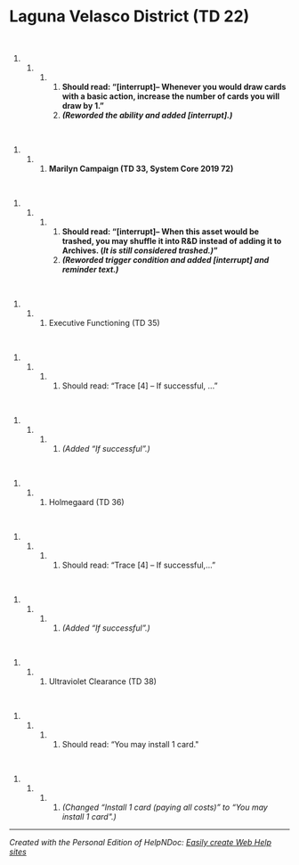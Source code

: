 # Laguna Velasco District (TD 22)

&nbsp;

1. &nbsp;
   1. &nbsp;
      1. &nbsp;
         1. **Should read: “\[interrupt\]– Whenever you would draw cards with a basic action, increase the number of cards you will draw by 1.”**
         1. ***(Reworded the ability and added \[interrupt\].)***

&nbsp;

1. &nbsp;
   1. &nbsp;
      1. **Marilyn Campaign (TD 33, System Core 2019 72)**

&nbsp;

1. &nbsp;
   1. &nbsp;
      1. &nbsp;
         1. **Should read: “\[interrupt\]– When this asset would be trashed, you may shuffle it into R\&D instead of adding it to Archives. (*It is still considered trashed.)*”**
         1. ***(Reworded trigger condition and added \[interrupt\] and reminder text.)***

&nbsp;

1. &nbsp;
   1. &nbsp;
      1. Executive Functioning (TD 35)

&nbsp;

1. &nbsp;
   1. &nbsp;
      1. &nbsp;
         1. Should read: “Trace \[4\] – If successful, ...”

&nbsp;

1. &nbsp;
   1. &nbsp;
      1. &nbsp;
         1. *(Added “If successful”.)*

&nbsp;

1. &nbsp;
   1. &nbsp;
      1. Holmegaard (TD 36)

&nbsp;

1. &nbsp;
   1. &nbsp;
      1. &nbsp;
         1. Should read: “Trace \[4\] – If successful,...”

&nbsp;

1. &nbsp;
   1. &nbsp;
      1. &nbsp;
         1. *(Added “If successful”.)*

&nbsp;

1. &nbsp;
   1. &nbsp;
      1. Ultraviolet Clearance (TD 38)

&nbsp;

1. &nbsp;
   1. &nbsp;
      1. &nbsp;
         1. Should read: “You may install 1 card."

&nbsp;

1. &nbsp;
   1. &nbsp;
      1. &nbsp;
         1. *(Changed “Install 1 card (paying all costs)” to “You may install 1 card".)*


***
_Created with the Personal Edition of HelpNDoc: [Easily create Web Help sites](<https://www.helpndoc.com/feature-tour>)_
